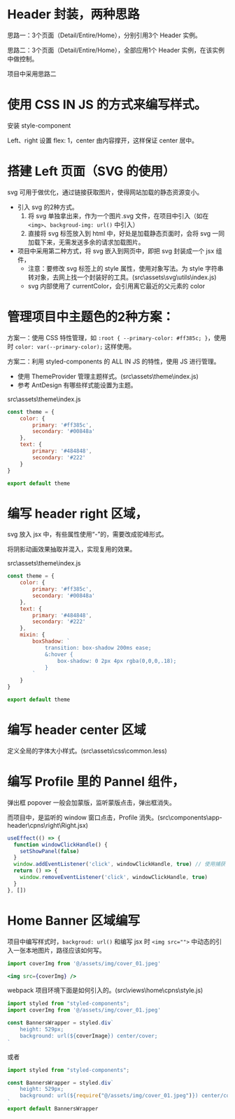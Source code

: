 # Header 封装，两种思路

思路一：3个页面（Detail/Entire/Home），分别引用3个 Header 实例。

思路二：3个页面（Detail/Entire/Home），全部应用1个 Header 实例，在该实例中做控制。

项目中采用思路二

# 使用 CSS IN JS 的方式来编写样式。

安装 style-component

Left、right 设置 flex: 1，center 由内容撑开，这样保证 center 居中。

# 搭建 Left 页面（SVG 的使用）

svg 可用于做优化，通过链接获取图片，使得网站加载的静态资源变小。

- 引入 svg 的2种方式。
	1. 将 svg 单独拿出来，作为一个图片.svg 文件，在项目中引入（如在 `<img>`、`backgroud-img: url()` 中引入）
	2. 直接将 svg 标签放入到 html 中，好处是加载静态页面时，会将 svg 一同加载下来，无需发送多余的请求加载图片。
- 项目中采用第二种方式，将 svg 嵌入到网页中，即把 svg 封装成一个 jsx 组件，
	- 注意：要修改 svg 标签上的 style 属性，使用对象写法。为 style 字符串转对象，去网上找一个封装好的工具。(src\assets\svg\utils\index.js)
	- svg 内部使用了 currentColor，会引用离它最近的父元素的 color

# 管理项目中主题色的2种方案：

方案一：使用 CSS 特性管理，如 `:root { --primary-color: #ff385c; }`，使用时 `color: var(--primary-color);` 这样使用。

方案二：利用 styled-components 的 ALL IN JS 的特性，使用 JS 进行管理。
- 使用 ThemeProvider 管理主题样式。(src\assets\theme\index.js)
- 参考 AntDesign 有哪些样式能设置为主题。

src\assets\theme\index.js

```js
const theme = {
	color: {
		primary: '#ff385c',
		secondary: '#00848a'
	},
	text: {
		primary: '#484848',
		secondary: '#222'
	}
}

export default theme

```



# 编写 header right 区域，

svg 放入 jsx 中，有些属性使用“-”的，需要改成驼峰形式。

将阴影动画效果抽取并混入，实现复用的效果。

src\assets\theme\index.js

```js
const theme = {
	color: {
		primary: '#ff385c',
		secondary: '#00848a'
	},
	text: {
		primary: '#484848',
		secondary: '#222'
	},
	mixin: {
		boxShadow: `
			transition: box-shadow 200ms ease;
			&:hover {
				box-shadow: 0 2px 4px rgba(0,0,0,.18);
			}
		`
	}
}

export default theme

```



# 编写 header center 区域

定义全局的字体大小样式。(src\assets\css\common.less)

# 编写 Profile 里的 Pannel 组件，

弹出框 popover 一般会加蒙版，监听蒙版点击，弹出框消失。

而项目中，是监听的 window 窗口点击，Profile 消失。(src\components\app-header\cpns\right\Right.jsx)

```js
useEffect(() => {
  function windowClickHandle() {
    setShowPanel(false)
  }
  window.addEventListener('click', windowClickHandle, true) // 使用捕获
  return () => {
    window.removeEventListener('click', windowClickHandle, true)
  }
}, [])
```



# Home Banner 区域编写

项目中编写样式时，`backgroud: url()` 和编写 jsx 时 `<img src="">` 中动态的引入一张本地图片，路径应该如何写。

```jsx
import coverImg from '@/assets/img/cover_01.jpeg'

<img src={coverImg} />
```

webpack 项目环境下面是如何引入的。(src\views\home\cpns\style.js)

```jsx
import styled from "styled-components";
import coverImg from '@/assets/img/cover_01.jpeg'

const BannersWrapper = styled.div`
	height: 529px;
	background: url(${coverImage}) center/cover;
`
```

或者

```js
import styled from "styled-components";

const BannersWrapper = styled.div`
	height: 529px;
	background: url(${require("@/assets/img/cover_01.jpeg")}) center/cover;
`
export default BannersWrapper
```

